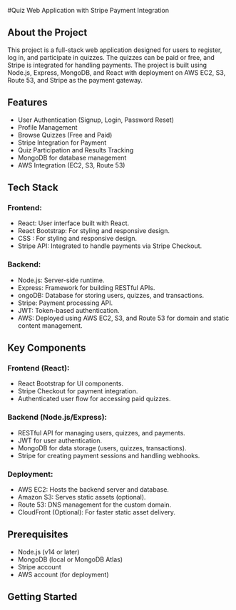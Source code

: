 #Quiz Web Application with Stripe Payment Integration

## About the Project

This project is a full-stack web application designed for users to register, log in, and
participate in quizzes. The quizzes can be paid or free, and Stripe is integrated for
handling payments. The project is built using Node.js, Express, MongoDB, and React with
deployment on AWS EC2, S3, Route 53, and Stripe as the payment gateway.

## Features

- User Authentication (Signup, Login, Password Reset)
- Profile Management
- Browse Quizzes (Free and Paid)
- Stripe Integration for Payment
- Quiz Participation and Results Tracking
- MongoDB for database management
- AWS Integration (EC2, S3, Route 53)

## Tech Stack

### Frontend:

- React: User interface built with React.
- React Bootstrap: For styling and responsive design.
- CSS : For styling and responsive design.
- Stripe API: Integrated to handle payments via Stripe Checkout.

### Backend:

- Node.js: Server-side runtime.
- Express: Framework for building RESTful APIs.
- ongoDB: Database for storing users, quizzes, and transactions.
- Stripe: Payment processing API.
- JWT: Token-based authentication.
- AWS: Deployed using AWS EC2, S3, and Route 53 for domain and static content management.


## Key Components

### Frontend (React):

- React Bootstrap for UI components.
- Stripe Checkout for payment integration.
- Authenticated user flow for accessing paid quizzes.

### Backend (Node.js/Express):

- RESTful API for managing users, quizzes, and payments.
- JWT for user authentication.
- MongoDB for data storage (users, quizzes, transactions).
- Stripe for creating payment sessions and handling webhooks.

### Deployment:

- AWS EC2: Hosts the backend server and database.
- Amazon S3: Serves static assets (optional).
- Route 53: DNS management for the custom domain.
- CloudFront (Optional): For faster static asset delivery.

## Prerequisites

- Node.js (v14 or later)
- MongoDB (local or MongoDB Atlas)
- Stripe account
- AWS account (for deployment)

## Getting Started
